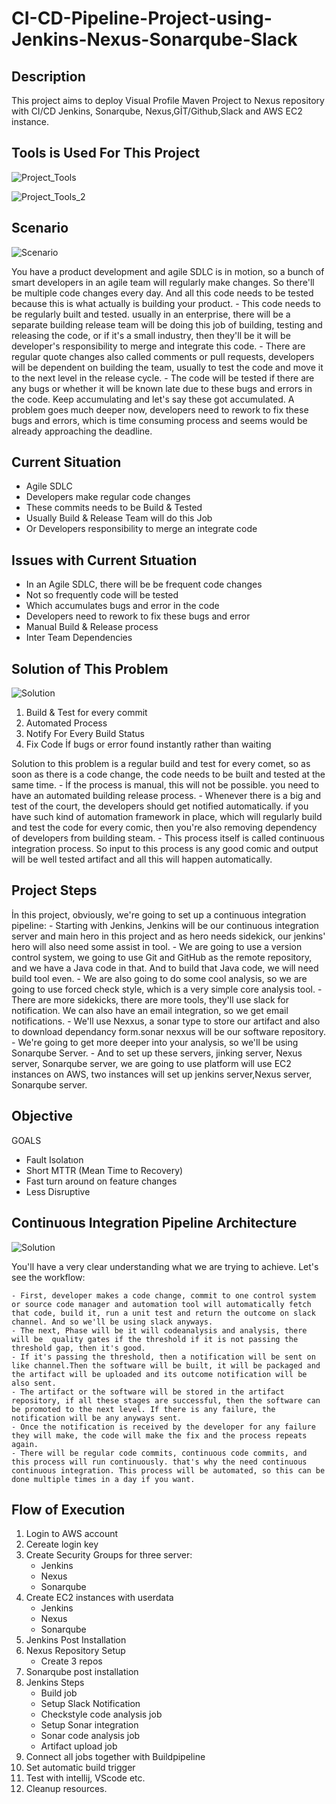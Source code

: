 # CI-CD-Pipeline-Project-using-Jenkins-Nexus-Sonarqube-Slack

## Description

This project aims to deploy Visual Profile Maven Project to Nexus repository with CI/CD Jenkins, Sonarqube, Nexus,GİT/Github,Slack and AWS EC2 instance.

## Tools is Used For This Project

![Project_Tools](./Project-Tools-1.png)

![Project_Tools_2](./Project-Tools-2.png)

## Scenario

![Scenario](./Scenario.png)

You have a product development and agile SDLC is in motion, so a bunch of smart developers in an agile team will regularly make changes. So there'll be multiple code changes every day. And all this code needs to be tested because this is what actually is building your product. 
    - This code needs to be regularly built and tested. usually in an enterprise, there will be a separate building release team will be doing this job of building, testing and releasing the code, or if it's a small industry, then they'll be it will be developer's responsibility to merge and integrate this code.
    - There are regular quote changes also called comments or pull requests, developers will be dependent on building the team, usually to test the code and move it to the next level in the release cycle. 
    - The code will be tested if there are any bugs or whether it will be known late due to these bugs and errors in the code. Keep accumulating and let's say these got accumulated. A problem goes much deeper now, developers need to rework to fix these bugs and errors, which is time consuming process and seems would be already approaching the deadline.

## Current Situation

- Agile SDLC
- Developers make regular code changes
- These commits needs to be Build & Tested
- Usually Build & Release Team will do this Job
- Or Developers responsibility to merge an integrate code

## Issues with Current Sıtuation

- In an Agile SDLC, there will be be frequent code changes
- Not so frequently code will be tested
- Which accumulates bugs and error in the code
- Developers need to rework to fix these bugs and error
- Manual Build & Release process
- Inter Team Dependencies

## Solution of This Problem

![Solution](./Solution.png)

1. Build & Test for every commit
2. Automated Process
3. Notify For Every Build Status
4. Fix Code İf bugs or error found instantly rather than waiting

Solution to this problem is a regular build and test for every comet, so as soon as there is a code change, the code needs to be built and tested at the same time. 
    -  İf the process is manual, this will not be possible. you need to have an automated building release process. 
    -  Whenever there is a big and test of the court, the developers should get notified automatically. if you have such kind of automation framework in place, which will regularly build and test the code for every comic, then you're also removing dependency of developers from building steam. 
    -  This process itself is called continuous integration process. So input to this process is any good comic and output will be well tested artifact and all this will happen automatically.

## Project Steps

İn this project, obviously, we're going to set up a continuous integration pipeline:
    - Starting with Jenkins, Jenkins will be our continuous integration server and main hero in this project
    and as hero needs sidekick, our jenkins' hero will also need some assist in tool.
    - We are going to use a version control system, we going to use Git and GitHub as the remote repository, and we have a Java code in that. And to build that Java code, we will need build tool even.
    - We are also going to do some cool analysis, so we are going to use forced check style, which is a very simple core analysis tool.
    - There are more sidekicks, there are more tools, they'll use slack for notification. We can also have an email integration, so we get email notifications.
    - We'll use Nexxus, a sonar type to store our artifact and also to download dependancy form.sonar nexxus will be our software repository.
    - We're going to get more deeper into your analysis, so we'll be using Sonarqube Server.
    - And to set up these servers, jinking server, Nexus server, Sonarqube server, we are going to use  platform will use EC2 instances on AWS, two instances will set up jenkins server,Nexus server, Sonarqube server.

## Objective
GOALS
 - Fault Isolatıon
 - Short MTTR (Mean Time to Recovery)
 - Fast turn around on feature changes
 - Less Disruptive

## Continuous Integration Pipeline Architecture

![Solution](./Solution.png)

You'll have a very clear understanding what we are trying to achieve. Let's see the workflow:

    - First, developer makes a code change, commit to one control system or source code manager and automation tool will automatically fetch that code, build it, run a unit test and return the outcome on slack channel. And so we'll be using slack anyways.
    - The next, Phase will be it will codeanalysis and analysis, there will be  quality gates if the threshold if it is not passing the threshold gap, then it's good.
    - If it's passing the threshold, then a notification will be sent on like channel.Then the software will be built, it will be packaged and the artifact will be uploaded and its outcome notification will be also sent.
    - The artifact or the software will be stored in the artifact repository, if all these stages are successful, then the software can be promoted to the next level. If there is any failure, the notification will be any anyways sent.
    - Once the notification is received by the developer for any failure they will make, the code will make the fix and the process repeats again.
    - There will be regular code commits, continuous code commits, and this process will run continuously. that's why the need continuous continuous integration. This process will be automated, so this can be done multiple times in a day if you want.

## Flow of Execution 

1. Login to AWS account
2. Cereate login key
3. Create Security Groups for three server:
    - Jenkins
    - Nexus
    - Sonarqube
4. Create EC2 instances with userdata
    - Jenkins
    - Nexus
    - Sonarqube
5. Jenkins Post Installation
6. Nexus Repository Setup
    - Create 3 repos
7. Sonarqube post installation
8. Jenkins Steps
    - Build job
    - Setup Slack Notification
    - Checkstyle code analysis job
    - Setup Sonar integration
    - Sonar code analysis job
    - Artifact upload job
9. Connect all jobs together with Buildpipeline
10. Set automatic build trigger
11. Test with intellij, VScode etc.
12. Cleanup resources.